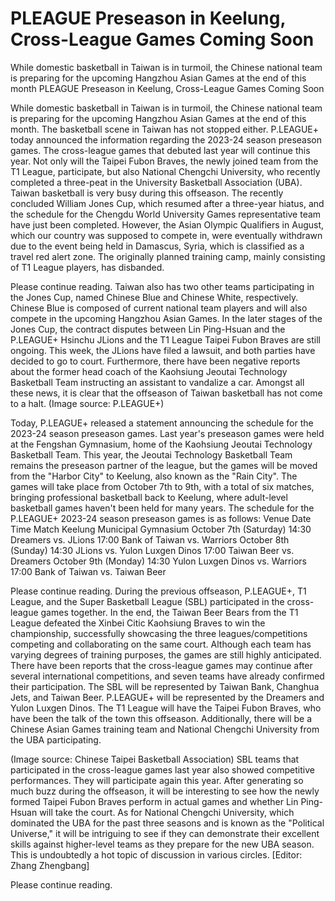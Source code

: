 #  PLEAGUE Preseason in Keelung, Cross-League Games Coming Soon

While domestic basketball in Taiwan is in turmoil, the Chinese national team is preparing for the upcoming Hangzhou Asian Games at the end of this month 
  PLEAGUE Preseason in Keelung, Cross-League Games Coming Soon

While domestic basketball in Taiwan is in turmoil, the Chinese national team is preparing for the upcoming Hangzhou Asian Games at the end of this month. The basketball scene in Taiwan has not stopped either. P.LEAGUE+ today announced the information regarding the 2023-24 season preseason games. The cross-league games that debuted last year will continue this year. Not only will the Taipei Fubon Braves, the newly joined team from the T1 League, participate, but also National Chengchi University, who recently completed a three-peat in the University Basketball Association (UBA). Taiwan basketball is very busy during this offseason. The recently concluded William Jones Cup, which resumed after a three-year hiatus, and the schedule for the Chengdu World University Games representative team have just been completed. However, the Asian Olympic Qualifiers in August, which our country was supposed to compete in, were eventually withdrawn due to the event being held in Damascus, Syria, which is classified as a travel red alert zone. The originally planned training camp, mainly consisting of T1 League players, has disbanded.

Please continue reading. Taiwan also has two other teams participating in the Jones Cup, named Chinese Blue and Chinese White, respectively. Chinese Blue is composed of current national team players and will also compete in the upcoming Hangzhou Asian Games. In the later stages of the Jones Cup, the contract disputes between Lin Ping-Hsuan and the P.LEAGUE+ Hsinchu JLions and the T1 League Taipei Fubon Braves are still ongoing. This week, the JLions have filed a lawsuit, and both parties have decided to go to court. Furthermore, there have been negative reports about the former head coach of the Kaohsiung Jeoutai Technology Basketball Team instructing an assistant to vandalize a car. Amongst all these news, it is clear that the offseason of Taiwan basketball has not come to a halt. (Image source: P.LEAGUE+)

Today, P.LEAGUE+ released a statement announcing the schedule for the 2023-24 season preseason games. Last year's preseason games were held at the Fengshan Gymnasium, home of the Kaohsiung Jeoutai Technology Basketball Team. This year, the Jeoutai Technology Basketball Team remains the preseason partner of the league, but the games will be moved from the "Harbor City" to Keelung, also known as the "Rain City". The games will take place from October 7th to 9th, with a total of six matches, bringing professional basketball back to Keelung, where adult-level basketball games haven't been held for many years. The schedule for the P.LEAGUE+ 2023-24 season preseason games is as follows:
Venue    Date       Time       Match
Keelung Municipal Gymnasium
October 7th (Saturday)     14:30      Dreamers vs. JLions
                                                      17:00      Bank of Taiwan vs. Warriors
October 8th (Sunday)        14:30      JLions vs. Yulon Luxgen Dinos
                                                      17:00      Taiwan Beer vs. Dreamers
October 9th (Monday)      14:30      Yulon Luxgen Dinos vs. Warriors
                                                      17:00      Bank of Taiwan vs. Taiwan Beer

Please continue reading. During the previous offseason, P.LEAGUE+, T1 League, and the Super Basketball League (SBL) participated in the cross-league games together. In the end, the Taiwan Beer Bears from the T1 League defeated the Xinbei Citic Kaohsiung Braves to win the championship, successfully showcasing the three leagues/competitions competing and collaborating on the same court. Although each team has varying degrees of training purposes, the games are still highly anticipated. There have been reports that the cross-league games may continue after several international competitions, and seven teams have already confirmed their participation. The SBL will be represented by Taiwan Bank, Changhua Jets, and Taiwan Beer. P.LEAGUE+ will be represented by the Dreamers and Yulon Luxgen Dinos. The T1 League will have the Taipei Fubon Braves, who have been the talk of the town this offseason. Additionally, there will be a Chinese Asian Games training team and National Chengchi University from the UBA participating.

(Image source: Chinese Taipei Basketball Association) SBL teams that participated in the cross-league games last year also showed competitive performances. They will participate again this year. After generating so much buzz during the offseason, it will be interesting to see how the newly formed Taipei Fubon Braves perform in actual games and whether Lin Ping-Hsuan will take the court. As for National Chengchi University, which dominated the UBA for the past three seasons and is known as the "Political Universe," it will be intriguing to see if they can demonstrate their excellent skills against higher-level teams as they prepare for the new UBA season. This is undoubtedly a hot topic of discussion in various circles. [Editor: Zhang Zhengbang]

Please continue reading.